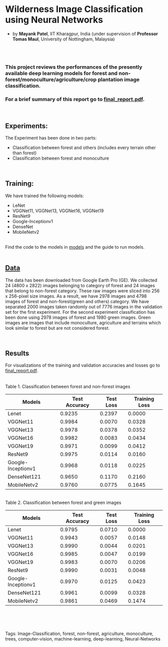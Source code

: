 # Wilderness Image Classification using Neural Networks

- by <B>Mayank Patel</B>, IIT Kharagpur, India (under supervision of <B>Professor Tomas Maul</B>, University of Nottingham, Malaysia)

<br><br>

### This project reviews the performances of the presently available deep learning models for forest and non-forest/monoculture/agriculture/crop plantation image classification.




### For a brief summary of this report go to [final_report.pdf](https://github.com/mayankpatel14/Wilderness-Image-Classification/blob/master/final_report.pdf).


<br>

## Experiments:
The Experiment has been done in two parts:
- Classification between forest and others (includes every terrain other than forest)
- Classification between forest and monoculture

<br>

## Training:
We have trained the following models:
-	LeNet
-	VGGNet11, VGGNet13, VGGNet16, VGGNet19
-	ResNet9
-	Google-Inceptionv1
-	DenseNet
-	MobileNetv2<br>

<br>Find the code to the models in [models](https://github.com/mayankpatel14/Wilderness-Image-Classification/tree/master/models) and the guide to run models.
<br>
<br>

## [Data](https://github.com/mayankpatel14/Wilderness-Image-Classification/tree/master/data)
The data has been downloaded from Google Earth Pro (GE). We collected 24 (4800 x 2822) images belonging to category of forest and 24 images that belong to non-forest category. These raw images were sliced into 256 x 256-pixel size images. As a result, we have 2978 images and 4798 images of forest and non-forest(green and others) category. We have separated 2000 images taken randomly out of 7776 images in the validation set for the first experiment. For the second experiment classification has been done using 2978 images of forest and 1980 green images. Green images are images that include monoculture, agriculture and terrains which look similar to forest but are not considered forest.

<br>

## Results
For visualizations of the training and validation accuracies and losses go to [final_report.pdf](https://github.com/mayankpatel14/Wilderness-Image-Classification/blob/master/final_report.pdf).<br>
<br><br>
Table 1. Classification between forest and non-forest images
<table class="tg">
<thead>
  <tr>
    <th class="tg-0pky">Models</th>
    <th class="tg-0pky">Test Accuracy</th>
    <th class="tg-0pky">Test Loss</th>
    <th class="tg-0pky">Training Loss</th>
  </tr>
</thead>
<tbody>
  <tr>
    <td class="tg-0pky">Lenet</td>
    <td class="tg-0pky">0.9235</td>
    <td class="tg-0pky">0.2397</td>
    <td class="tg-0pky">0.0000</td>
  </tr>
  <tr>
    <td class="tg-0pky">VGGNet11</td>
    <td class="tg-0pky">0.9984</td>
    <td class="tg-0pky">0.0070</td>
    <td class="tg-0pky">0.0328</td>
  </tr>
  <tr>
    <td class="tg-0pky">VGGNet13</td>
    <td class="tg-0pky">0.9978</td>
    <td class="tg-0pky">0.0378</td>
    <td class="tg-0pky">0.0352</td>
  </tr>
  <tr>
    <td class="tg-0pky">VGGNet16</td>
    <td class="tg-0pky">0.9982</td>
    <td class="tg-0pky">0.0083</td>
    <td class="tg-0pky">0.0434</td>
  </tr>
  <tr>
    <td class="tg-0pky">VGGNet19</td>
    <td class="tg-0pky">0.9971</td>
    <td class="tg-0pky">0.0099</td>
    <td class="tg-0pky">0.0412</td>
  </tr>
  <tr>
    <td class="tg-0pky">ResNet9</td>
    <td class="tg-0pky">0.9975</td>
    <td class="tg-0pky">0.0114</td>
    <td class="tg-0pky">0.0160</td>
  </tr>
  <tr>
    <td class="tg-0pky">Google-Inceptionv1</td>
    <td class="tg-0pky">0.9968</td>
    <td class="tg-0pky">0.0118</td>
    <td class="tg-0pky">0.0225</td>
  </tr>
  <tr>
    <td class="tg-0pky">DenseNet121</td>
    <td class="tg-0pky">0.9650</td>
    <td class="tg-0pky">0.1170</td>
    <td class="tg-0pky">0.2160</td>
  </tr>
  <tr>
    <td class="tg-0pky">MobileNetv2</td>
    <td class="tg-0pky">0.9760</td>
    <td class="tg-0pky">0.0775</td>
    <td class="tg-0pky">0.1645</td>
  </tr>
</tbody>
</table>
<br>
Table 2. Classification between forest and green images
<table class="tg">
<thead>
  <tr>
    <th class="tg-0pky">Models</th>
    <th class="tg-0pky">Test Accuracy</th>
    <th class="tg-0pky">Test Loss</th>
    <th class="tg-0pky">Training Loss</th>
  </tr>
</thead>
<tbody>
  <tr>
    <td class="tg-0pky">Lenet</td>
    <td class="tg-0pky">0.9795</td>
    <td class="tg-0pky">0.0710</td>
    <td class="tg-0pky">0.0000</td>
  </tr>
  <tr>
    <td class="tg-0pky">VGGNet11</td>
    <td class="tg-0pky">0.9943</td>
    <td class="tg-0pky">0.0057</td>
    <td class="tg-0pky">0.0148</td>
  </tr>
  <tr>
    <td class="tg-0pky">VGGNet13</td>
    <td class="tg-0pky">0.9990</td>
    <td class="tg-0pky">0.0044</td>
    <td class="tg-0pky">0.0201</td>
  </tr>
  <tr>
    <td class="tg-0pky">VGGNet16</td>
    <td class="tg-0pky">0.9985</td>
    <td class="tg-0pky">0.0047</td>
    <td class="tg-0pky">0.0199</td>
  </tr>
  <tr>
    <td class="tg-0pky">VGGNet19</td>
    <td class="tg-0pky">0.9983</td>
    <td class="tg-0pky">0.0070</td>
    <td class="tg-0pky">0.0206</td>
  </tr>
  <tr>
    <td class="tg-0pky">ResNet9</td>
    <td class="tg-0pky">0.9990</td>
    <td class="tg-0pky">0.0031</td>
    <td class="tg-0pky">0.0048</td>
  </tr>
  <tr>
    <td class="tg-0pky">Google-Inceptionv1</td>
    <td class="tg-0pky">0.9970</td>
    <td class="tg-0pky">0.0125</td>
    <td class="tg-0pky">0.0423</td>
  </tr>
  <tr>
    <td class="tg-0pky">DenseNet121</td>
    <td class="tg-0pky">0.9961</td>
    <td class="tg-0pky">0.0099</td>
    <td class="tg-0pky">0.0328</td>
  </tr>
  <tr>
    <td class="tg-0pky">MobileNetv2</td>
    <td class="tg-0pky">0.9861</td>
    <td class="tg-0pky">0.0469</td>
    <td class="tg-0pky">0.1474</td>
  </tr>
</tbody>
</table>

<br><br><br>

Tags: Image-Classification, forest, non-forest, agriculture, monoculture, trees, computer-vision, machine-learning, deep-learning, Neural-Networks


